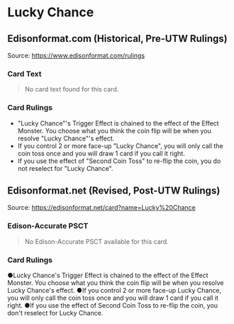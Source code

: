 # Lucky Chance

## Edisonformat.com (Historical, Pre-UTW Rulings)

Source: https://www.edisonformat.com/rulings

### Card Text

> No card text found for this card.

### Card Rulings

*   "Lucky Chance"'s Trigger Effect is chained to the effect of the Effect Monster. You choose what you think the coin flip will be when you resolve "Lucky Chance"'s effect.
*   If you control 2 or more face-up "Lucky Chance", you will only call the coin toss once and you will draw 1 card if you call it right.
*   If you use the effect of "Second Coin Toss" to re-flip the coin, you do not reselect for "Lucky Chance".

## Edisonformat.net (Revised, Post-UTW Rulings)

Source: https://edisonformat.net/card?name=Lucky%20Chance

### Edison-Accurate PSCT

> No Edison-Accurate PSCT available for this card.

### Card Rulings

●Lucky Chance's Trigger Effect is chained to the effect of the Effect Monster. You choose what you think the coin flip will be when you resolve Lucky Chance's effect.
●If you control 2 or more face-up Lucky Chance, you will only call the coin toss once and you will draw 1 card if you call it right.
●If you use the effect of Second Coin Toss to re-flip the coin, you don't reselect for Lucky Chance.
            
